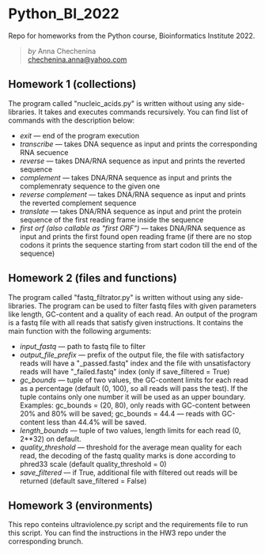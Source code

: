 # Python_BI_2022
Repo for homeworks from the Python course, Bioinformatics Institute 2022.

> *by* Anna Chechenina  <br />
> chechenina.anna@yahoo.com

## Homework 1 (collections)

The program called "nucleic_acids.py" is written without using any side-libraries. It takes and executes commands recursively. You can find list of commands with the description below:

* *exit* — end of the program execution
* *transcribe* — takes DNA sequence as input and prints the corresponding RNA secuence
* *reverse* — takes DNA/RNA sequence as input and prints the reverted sequence
* *complement* — takes DNA/RNA sequence as input and prints the complemenraty sequence to the given one
* *reverse complement* — takes DNA/RNA sequence as input and prints the reverted complement sequence
* *translate* — takes DNA/RNA sequence as input and print the protein sequence of the first reading frame inside the sequence
* *first orf (also callable as "first ORF")* — takes DNA/RNA sequence as input and prints the first found open reading frame (if there are no stop codons it prints the sequence starting from start codon till the end of the sequence)

## Homework 2 (files and functions)

The program called "fastq_filtrator.py" is written without using any side-libraries. The program can be used to filter fastq files with given parameters like length, GC-content and a quality of each read. An output of the program is a fastq file with all reads that satisfy given instructions. It contains the main function with the following arguments:

* *input_fastq* — path to fastq file to filter
* *output_file_prefix* — prefix of the output file, the file with satisfactory reads will have a "_passed.fastq" index and the file with unsatisfactory reads will have "_failed.fastq" index (only if save_filtered = True)
* *gc_bounds* — tuple of two values, the GC-content limits for each read as a percentage (default (0, 100), so all reads will pass the test). If the tuple contains only one number it will be used as an upper boundary. Examples: gc_bounds = (20, 80), only reads with GC-content between 20% and 80% will be saved; gc_bounds = 44.4 — reads with GC-content less than 44.4% will be saved.
* *length_bounds* — tuple of two values, length limits for each read (0, 2**32) on default.
* *quality_threshold* — threshold for the average mean quality for each read, the decoding of the fastq quality marks is done according to phred33 scale (default quality_threshold = 0)
* *save_filtered* — if True, additional file with filtered out reads will be returned (default save_filtered = False)

## Homework 3 (environments)

This repo conteins ultraviolence.py script and the requirements file to run this script. 
You can find the instructions in the HW3 repo under the corresponding brunch.

